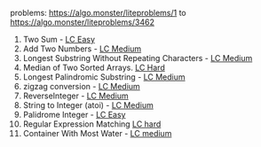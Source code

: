 problems: https://algo.monster/liteproblems/1 to https://algo.monster/liteproblems/3462

1. Two Sum - [LC Easy](https://leetcode.com/problems/two-sum/description/)
2. Add Two Numbers - [LC Medium](https://leetcode.com/problems/add-two-numbers/)
3.  Longest Substring Without Repeating Characters - [LC Medium](
	https://leetcode.com/problems/longest-substring-without-repeating-characters)
4. Median of Two Sorted Arrays.  [LC Hard](https://leetcode.com/problems/median-of-two-sorted-arrays/)
5. Longest Palindromic Substring - [LC Medium](https://leetcode.com/problems/longest-palindromic-substring)
6. zigzag conversion - [LC Medium](https://leetcode.com/problems/zigzag-conversion)
7. ReverseInteger - [LC Medium](https://leetcode.com/problems/reverse-integer/description/)
8. String to Integer (atoi) - [LC Medium](https://leetcode.com/problems/string-to-integer-atoi/description/)
9. Palidrome Integer - [LC Easy](https://leetcode.com/problems/palindrome-number/)
10. Regular Expression Matching [LC hard](https://leetcode.com/problems/regular-expression-matching/description/)
11. Container With Most Water - [LC medium](https://leetcode.com/problems/container-with-most-water/description/)

